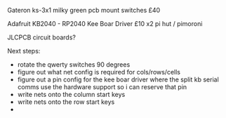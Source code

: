 Gateron ks-3x1 milky green pcb mount switches £40

Adafruit KB2040 - RP2040 Kee Boar Driver £10 x2
pi hut / pimoroni

JLCPCB circuit boards?

Next steps:

- rotate the qwerty switches 90 degrees
- figure out what net config is required for cols/rows/cells
- figure out a pin config for the kee boar driver where the split kb serial comms use the hardware support so i can reserve that pin
- write nets onto the column start keys
- write nets onto the row start keys
-
